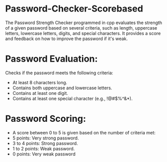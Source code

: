 # Password-Checker-Scorebased
 The Password Strength Checker programmed in cpp evaluates the strength of a given password based on several criteria, such as length, uppercase letters, lowercase letters, digits, and special characters. It provides a score and feedback on how to improve the password if it's weak.

# Password Evaluation:
Checks if the password meets the following criteria:
- At least 8 characters long.
- Contains both uppercase and lowercase letters.
- Contains at least one digit.
- Contains at least one special character (e.g., !@#$%^&*).

# Password Scoring:
- A score between 0 to 5 is given based on the number of criteria met:
- 5 points: Very strong password.
- 3 to 4 points: Strong password.
- 1 to 2 points: Weak password.
- 0 points: Very weak password
